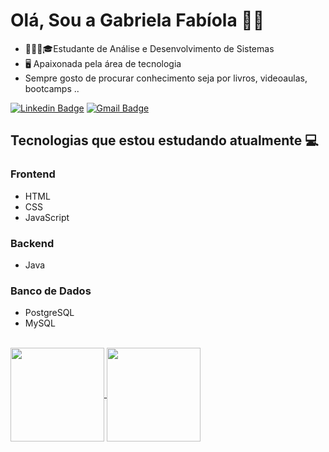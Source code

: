 # Olá, Sou a Gabriela Fabíola 🤟🏾

- 👩🏾‍🎓🎓Estudante de Análise e Desenvolvimento de Sistemas
- 🖥️ Apaixonada pela área de tecnologia 
- Sempre gosto de procurar conhecimento seja por livros, videoaulas, bootcamps ..

 [![Linkedin Badge](https://img.shields.io/badge/-GabrielaFabiola-blue?style=flat-square&logo=Linkedin&logoColor=white&link=https://www.linkedin.com/in/gabrielafabiola/)](https://www.linkedin.com/in/gabrielafabiola/) 
[![Gmail Badge](https://img.shields.io/badge/-ggabrielafabiola@gmail.com-c14438?style=flat-square&logo=Gmail&logoColor=white&link=mailto:ggabrielafabiola@gmail.com)](mailto:ggabrielafabiola@gmail.com)


## Tecnologias que estou estudando atualmente 💻

### Frontend
- HTML
- CSS
- JavaScript

### Backend
- Java

 ### Banco de Dados
- PostgreSQL
- MySQL

 <br>

<div >
  <a href="https://github.com/gaabstudies">
  <img align="center" height="150em" src="https://github-readme-stats.vercel.app/api?username=gaabstudies&show_icons=true&theme=onedark&include_all_commits=true&count_private=true&hide=prs,issues,contribs&border_radius=40%"/>
  <img align="center" height="150em" src="https://github-readme-stats.vercel.app/api/top-langs/?username=gaabstudies&layout=compact&langs_count=7&theme=onedark&border_radius=40%"/></a>
 </div>
 

 
